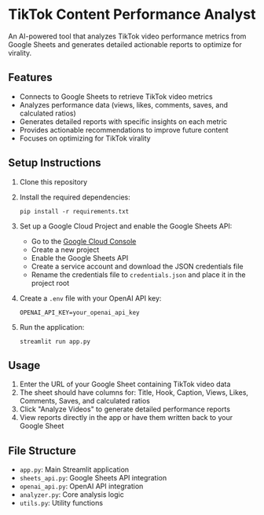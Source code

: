 # TikTok Content Performance Analyst

An AI-powered tool that analyzes TikTok video performance metrics from Google Sheets and generates detailed actionable reports to optimize for virality.

## Features

- Connects to Google Sheets to retrieve TikTok video metrics
- Analyzes performance data (views, likes, comments, saves, and calculated ratios)
- Generates detailed reports with specific insights on each metric
- Provides actionable recommendations to improve future content
- Focuses on optimizing for TikTok virality

## Setup Instructions

1. Clone this repository
2. Install the required dependencies:
   ```
   pip install -r requirements.txt
   ```
3. Set up a Google Cloud Project and enable the Google Sheets API:
   - Go to the [Google Cloud Console](https://console.cloud.google.com/)
   - Create a new project 
   - Enable the Google Sheets API
   - Create a service account and download the JSON credentials file
   - Rename the credentials file to `credentials.json` and place it in the project root

4. Create a `.env` file with your OpenAI API key:
   ```
   OPENAI_API_KEY=your_openai_api_key
   ```

5. Run the application:
   ```
   streamlit run app.py
   ```

## Usage

1. Enter the URL of your Google Sheet containing TikTok video data
2. The sheet should have columns for: Title, Hook, Caption, Views, Likes, Comments, Saves, and calculated ratios
3. Click "Analyze Videos" to generate detailed performance reports
4. View reports directly in the app or have them written back to your Google Sheet

## File Structure

- `app.py`: Main Streamlit application
- `sheets_api.py`: Google Sheets API integration
- `openai_api.py`: OpenAI API integration
- `analyzer.py`: Core analysis logic
- `utils.py`: Utility functions 